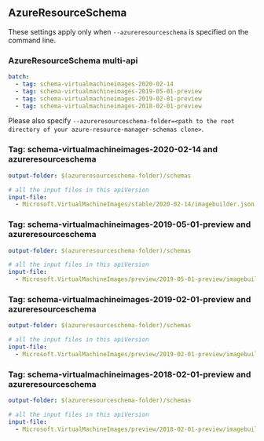 ## AzureResourceSchema

These settings apply only when `--azureresourceschema` is specified on the command line.

### AzureResourceSchema multi-api

``` yaml $(azureresourceschema) && $(multiapi)
batch:
  - tag: schema-virtualmachineimages-2020-02-14
  - tag: schema-virtualmachineimages-2019-05-01-preview
  - tag: schema-virtualmachineimages-2019-02-01-preview
  - tag: schema-virtualmachineimages-2018-02-01-preview

```

Please also specify `--azureresourceschema-folder=<path to the root directory of your azure-resource-manager-schemas clone>`.

### Tag: schema-virtualmachineimages-2020-02-14 and azureresourceschema

``` yaml $(tag) == 'schema-virtualmachineimages-2020-02-14' && $(azureresourceschema)
output-folder: $(azureresourceschema-folder)/schemas

# all the input files in this apiVersion
input-file:
  - Microsoft.VirtualMachineImages/stable/2020-02-14/imagebuilder.json

```

### Tag: schema-virtualmachineimages-2019-05-01-preview and azureresourceschema

``` yaml $(tag) == 'schema-virtualmachineimages-2019-05-01-preview' && $(azureresourceschema)
output-folder: $(azureresourceschema-folder)/schemas

# all the input files in this apiVersion
input-file:
  - Microsoft.VirtualMachineImages/preview/2019-05-01-preview/imagebuilder.json

```

### Tag: schema-virtualmachineimages-2019-02-01-preview and azureresourceschema

``` yaml $(tag) == 'schema-virtualmachineimages-2019-02-01-preview' && $(azureresourceschema)
output-folder: $(azureresourceschema-folder)/schemas

# all the input files in this apiVersion
input-file:
  - Microsoft.VirtualMachineImages/preview/2019-02-01-preview/imagebuilder.json

```

### Tag: schema-virtualmachineimages-2018-02-01-preview and azureresourceschema

``` yaml $(tag) == 'schema-virtualmachineimages-2018-02-01-preview' && $(azureresourceschema)
output-folder: $(azureresourceschema-folder)/schemas

# all the input files in this apiVersion
input-file:
  - Microsoft.VirtualMachineImages/preview/2018-02-01-preview/imagebuilder.json

```
